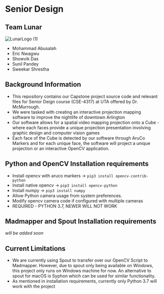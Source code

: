# Senior Design 

Team Lunar
------------
![LunarLogo (1)](https://user-images.githubusercontent.com/67570641/160968812-b9a223ba-cee6-48a2-b9b7-40acf1144df5.png)
- Mohammad Abusalah
- Eric Nwagwu
- Showvik Das
- Sunil Pandey
- Sweekar Shrestha


Background Information
-----------------------
- This repository contains our Capstone project source code and relevant files for Senior Deign course (CSE-4317) at UTA offered by Dr. McMurrough.
- We were tasked with creating an interactive projection mapping software to improve the nightlife of downtown Arlington
- Our software allows for a spatial video mapping projection onto a Cube - where each faces provide a unique projection presentation involving graphic design and computer vision games
- Each face of the Cube is detected by our software through AruCo Markers and for each unique face, the software will project a unique projection or an interactive OpenCV application.


Python and OpenCV Installation requirements
---------------------------
- Install opencv with aruco markers -> `pip3 install opencv-contrib-python`
- Install native opencv -> `pip3 install opencv-python`
- Install numpy -> `pip3 install numpy`
- Allow Python camera usage from system preferences. 
- Modify opencv camera code if configured with multiple cameras
- REQUIRED - PYTHON 3.7, NEWER WILL NOT WORK


Madmapper and Spout Installation requirements
----------------------------------------------
_will be added soon_


Current Limitations
---------------------
- We are currently using Spout to transfer over our OpenCV Script to Madmapper. However, due to spout only being available on Windows, this project only runs on Windows machine for now. An alternative to spout for macOS is Syphon which can be used for similar functionality. 
- As mentioned in installation requirements, currently only Python 3.7 will work with the project

